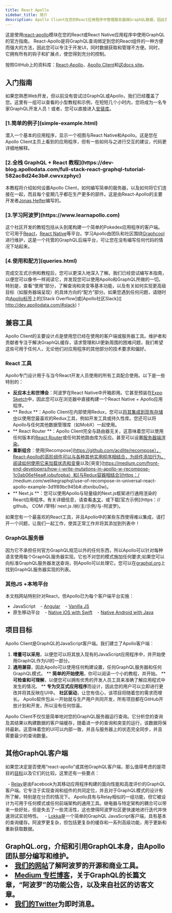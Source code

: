 ```yaml
---
title: React Apollo
sidebar_title: 简介
description: Apollo Client在您的React应用程序中管理服务器端GraphQL数据，因此您不必亲自管理。
---
```


这是使用[react-apollo](https://github.com/apollographql/react-apollo)模块在您的React或React Native应用程序中使用GraphQL的官方指南。 React-Apollo是将GraphQL查询绑定到您的React组件的一种方便而强大的方法，因此您可以专注于开发UI，同时数据获取和管理不方便。同时，它拥有所有的钩子和扩展点，使您得到充分的控制。

按照GitHub上的资料库：[React-Apollo](https://github.com/apollographql/react-apollo)，[Apollo Client](https://github.com/apollographql/apollo-client)和[这docs site](https://github.com/apollographql/react-docs)。

<h2 id="tutorials">入门指南</h2>

如果您熟悉Web开发，但以前没有尝试过GraphQL或Apollo，我们已经覆盖了您。这里有一组可以查看的小型教程和示例，在短短几个小时内，您将成为一名专家GraphQL开发人员！或者，您可以直接进入[安装库](initialization.html)。

<h3 id="simple-example"> [1.简单的例子](simple-example.html)</h3>

潜入一个基本的应用程序，显示一个视图与React Native和Apollo。这是您在Apollo Client主页上看到的应用程序，但有一些如何与之进行交互的建议，代码更详细地解释。

<h3 id="full-stack-graphql"> [2.全栈 GraphQL + React 教程](https://dev-blog.apollodata.com/full-stack-react-graphql-tutorial-582ac8d24e3b#.cwvxzphyc)</h3>

本教程将介绍如何设置Apollo Client，如何编写简单的服务器，以及如何将它们连接在一起，而且每个星期几乎都在生产更多的部件。这是由React-Apollo的主要开发者[Jonas Helfer](https://twitter.com/helferjs)编写的。

<h3 id="learn-apollo"> [3.学习阿波罗](https://www.learnapollo.com)</h3>

这个社区开发的教程包括从头到尾构建一个简单的Pokedex应用程序的客户端。它可用于[React](https://www.learnapollo.com/tutorial-react/react-01)，[React Native](https://www.learnapollo.com/tutorial-react-native/react-native-01)等平台。学习Apollo由团队和社区围绕[Graphcool](https://www.graph.cool/)进行维护，这是一个托管的GraphQL后端平台，可让您在没有编写任何代码的情况下站起来。

<h3 id="usage-recipes"> [4.使用和配方](queries.html)</h3>

完成交互式示例和教程后，您可以更深入地深入了解。我们已经尝试编写本指南，以便您可以像书一样阅读它，并发现您可以使用Apollo和GraphQL所做的一切。特别是，查看“使用”部分，了解查询和突变等基本功能，以及有关如何实现更高级目标（如服务器端呈现）的具体方向的“配方”部分。如果您遇到任何问题，请随时向[Apollo标签](http://stackoverflow.com/questions/tagged/apollo)上的[Stack Overflow]或[Apollo社区Slack]([ http://dev.apollodata.com/#slack)！

<h2 id="compatibility">兼容工具</h2>

Apollo Client的主要设计点是使用您已经在使用的客户端或服务器工具。维护者和贡献者专注于解决GraphQL缓存，请求管理和UI更新周围的困难问题，我们希望这些可用于任何人，无论他们对应用程序的其他部分的技术要求和偏好。

<h3 id="react-toolbox">React 工具</h3>

Apollo专门设计用于与当今React开发人员使用的所有工具配合使用。以下是一些特别的：

- **反应本土和世博会**：阿波罗在React Native中开箱即用。它甚至预装在[Expo Sketch](https://sketch.expo.io/H1QdWZUjg)中，因此您可以在浏览器中直接构建一个React Native + Apollo应用程序。
- ** Redux **：Apollo Client在内部使用Redux，您可以[将其集成到现有存储中](redux.html)以使用您最喜欢的Redux工具，例如开发工具或持久性库。您还可以将Apollo与任何其他数据管理库（如MobX）一起使用。
- ** React Router **：Apollo Client完全与路由器无关，这意味着您可以使用任何版本的[React Router](https://github.com/ReactTraining/react-router)或任何其他路由库为反应。甚至可以设置[服务器端渲染](http://dev.apollodata.com/react/server-side-rendering.html)。
- **重新组合**：使用[Recompose](https://github.com/acdlite/recompose），React-Apollo的高阶组件可以与各种其他实用程序相结合，为组件添加行为。 [阅读如何使用它来加载状态和变量](https://dev-blog.apollodata.com/simplify-your-react-components-with-apollo-and-recompose-8b9e302dea51#.z7tbkf8er)以及[突变](https://medium.com/front-end-developers/how-i-write-mutations-in-apollo-w-recompose-1c0ab06ef4ea#.iobufopba）和[与Redux容器相结合](https：/ /medium.com/welikegraphql/use-of-recompose-in-universal-react-apollo-example-3d1f89bc945b#.dtxnibu0w)。
- ** Next.js **：您可以使用Apollo与轻量级的Next.js框架进行通用渲染的React应用程序。有关详细信息，请查看[本文](https://dev-blog.apollodata.com/whats-next-js-for-apollo-e4dfe835d070)，或下载[官方示例](https：// github。 COM /宰特/ next.js /树/主/示例/与-阿波罗)。

如果您有一个最喜欢的React工具，并且Apollo中的某些东西使得难以集成，请打开一个问题，让我们一起工作，使其正常工作并将其添加到列表中！

<h3 id="graphql-servers"> GraphQL服务器</h3>

因为它不承担任何官方GraphQL规范以外的任何东西，所以Apollo可以针对每种语言使用每个GraphQL服务器实现。它也不对您的模式施加任何要求;如果您可以向标准GraphQL服务器发送查询，则Apollo可以处理它。您可以在[graphql.org](http://graphql.org/code/#server-libraries)上找到GraphQL服务器实现的列表。

<h3 id="other-platforms">其他JS +本地平台</h3>

本文档网站特别针对React，但Apollo已为每个客户端平台实施：

- JavaScript
   - [Angular](/angular)
   - [Vanilla JS](/core)
- 原生移动平台
   - [Native iOS with Swift](http://dev.apollodata.com/ios/)
   - [Native Android with Java](https://github.com/apollographql/apollo-android)

<h2 id="goals">项目目标</h2>

Apollo Client是GraphQL的JavaScript客户端。我们建立了Apollo客户端：

1. **增量可以采用**，以便您可以将其放入现有的JavaScript应用程序中，并开始使用GraphQL作为UI的一部分。
2. **通用兼容**，因此Apollo可以使用任何构建设置，任何GraphQL服务器和任何GraphQL模式。
** **简单的开始使用**，你可以阅读一个小的教程，并开始。
** **可检查和可理解**，以便您可以拥有优秀的开发人员工具来准确了解应用程式中发生的情况。
** **专为交互式应用程序**而设计，因此您的用户可以立即进行更改并将其反映在UI中。
**社区驱动**，让您有信心，该项目将随着您的需求而增长。 Apollo软件包从一开始就与生产用户共同开发，所有项目都在GitHub开放计划和开发，所以没有任何惊喜。

Apollo Client不仅仅是简单地对您的GraphQL服务器运行查询。它分析您的查询及其结果以构建数据的客户端缓存，随着进一步的查询和突变的运行，该数据将保持最新。这意味着您的UI可以内部一致，并且与服务器上的状态完全同步，并且需要最少的查询数量。

<h2 id="comparison">其他GraphQL客户端</h2>

如果您决定是否使用“react-apollo”或其他GraphQL客户端，那么值得考虑的是项目的[目标](＃个目标)以及它们的比较。这里还有一些要点：

  - [Relay](https://facebook.github.io/relay/)是由Facebook为其移动应用程序构建的面向性能和高度评价的GraphQL客户端。它专注于实现查询和组件的共同定位，并且对于GraphQL模式的设计有所了解，特别是在分页的情况下。 Apollo具有与Relay相似的一组功能，但它被设计为可用于任何模式或任何前端架构的通用工具。继电器与特定架构的耦合可以带来一些好处，但是失去了一些灵活性，这也使得阿波罗社区更快速地进行迭代并快速测试实验特性。
  - [Lokka](https://github.com/kadirahq/lokka)是一个简单的GraphQL JavaScript客户端，具有基本的查询缓存。阿波罗更复杂，但包括更复杂的缓存和一系列高级功能，用于更新和重新获取数据。

<h2 id="learn-more”>其他资源</h2>

- [GraphQL.org](http://graphql.org)，介绍和引用GraphQL本身，由Apollo团队部分编写和维护。
- [我们的网站](http://www.apollodata.com/)了解阿波罗的开源和商业工具。
- [Medium 专栏博客](https://medium.com/apollo-stack)，关于GraphQL的长篇文章，“阿波罗”的功能公告，以及来自社区的访客文章。
- [我们的Twitter](https://twitter.com/apollographql)为即时消息。
